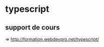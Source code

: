# typescript

## support de cours 

=> <a href="http://formation.webdevpro.net/typescript/" target="_blank">http://formation.webdevpro.net/typescript/</a> <br>
